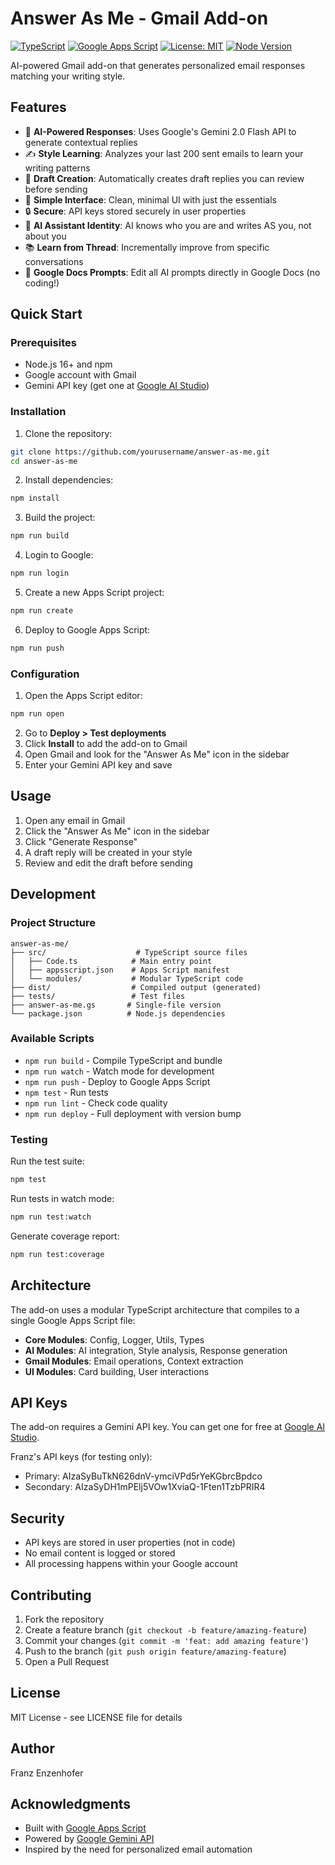 # Answer As Me - Gmail Add-on

[![TypeScript](https://img.shields.io/badge/TypeScript-5.9-blue)](https://www.typescriptlang.org/)
[![Google Apps Script](https://img.shields.io/badge/Google%20Apps%20Script-Ready-green)](https://developers.google.com/apps-script)
[![License: MIT](https://img.shields.io/badge/License-MIT-yellow.svg)](https://opensource.org/licenses/MIT)
[![Node Version](https://img.shields.io/badge/node-%3E%3D18.0.0-brightgreen)](https://nodejs.org)

AI-powered Gmail add-on that generates personalized email responses matching your writing style.

## Features

- 🤖 **AI-Powered Responses**: Uses Google's Gemini 2.0 Flash API to generate contextual replies
- ✍️ **Style Learning**: Analyzes your last 200 sent emails to learn your writing patterns
- 📧 **Draft Creation**: Automatically creates draft replies you can review before sending
- 🎯 **Simple Interface**: Clean, minimal UI with just the essentials
- 🔒 **Secure**: API keys stored securely in user properties
- 👤 **AI Assistant Identity**: AI knows who you are and writes AS you, not about you
- 📚 **Learn from Thread**: Incrementally improve from specific conversations
- 📝 **Google Docs Prompts**: Edit all AI prompts directly in Google Docs (no coding!)

## Quick Start

### Prerequisites

- Node.js 16+ and npm
- Google account with Gmail
- Gemini API key (get one at [Google AI Studio](https://makersuite.google.com/app/apikey))

### Installation

1. Clone the repository:
```bash
git clone https://github.com/yourusername/answer-as-me.git
cd answer-as-me
```

2. Install dependencies:
```bash
npm install
```

3. Build the project:
```bash
npm run build
```

4. Login to Google:
```bash
npm run login
```

5. Create a new Apps Script project:
```bash
npm run create
```

6. Deploy to Google Apps Script:
```bash
npm run push
```

### Configuration

1. Open the Apps Script editor:
```bash
npm run open
```

2. Go to **Deploy > Test deployments**
3. Click **Install** to add the add-on to Gmail
4. Open Gmail and look for the "Answer As Me" icon in the sidebar
5. Enter your Gemini API key and save

## Usage

1. Open any email in Gmail
2. Click the "Answer As Me" icon in the sidebar
3. Click "Generate Response"
4. A draft reply will be created in your style
5. Review and edit the draft before sending

## Development

### Project Structure

```
answer-as-me/
├── src/                    # TypeScript source files
│   ├── Code.ts            # Main entry point
│   ├── appsscript.json    # Apps Script manifest
│   └── modules/           # Modular TypeScript code
├── dist/                  # Compiled output (generated)
├── tests/                 # Test files
├── answer-as-me.gs       # Single-file version
└── package.json          # Node.js dependencies
```

### Available Scripts

- `npm run build` - Compile TypeScript and bundle
- `npm run watch` - Watch mode for development
- `npm run push` - Deploy to Google Apps Script
- `npm test` - Run tests
- `npm run lint` - Check code quality
- `npm run deploy` - Full deployment with version bump

### Testing

Run the test suite:
```bash
npm test
```

Run tests in watch mode:
```bash
npm run test:watch
```

Generate coverage report:
```bash
npm run test:coverage
```

## Architecture

The add-on uses a modular TypeScript architecture that compiles to a single Google Apps Script file:

- **Core Modules**: Config, Logger, Utils, Types
- **AI Modules**: AI integration, Style analysis, Response generation
- **Gmail Modules**: Email operations, Context extraction
- **UI Modules**: Card building, User interactions

## API Keys

The add-on requires a Gemini API key. You can get one for free at [Google AI Studio](https://makersuite.google.com/app/apikey).

Franz's API keys (for testing only):
- Primary: AIzaSyBuTkN626dnV-ymciVPd5rYeKGbrcBpdco
- Secondary: AIzaSyDH1mPElj5VOw1XviaQ-1Ften1TzbPRIR4

## Security

- API keys are stored in user properties (not in code)
- No email content is logged or stored
- All processing happens within your Google account

## Contributing

1. Fork the repository
2. Create a feature branch (`git checkout -b feature/amazing-feature`)
3. Commit your changes (`git commit -m 'feat: add amazing feature'`)
4. Push to the branch (`git push origin feature/amazing-feature`)
5. Open a Pull Request

## License

MIT License - see LICENSE file for details

## Author

Franz Enzenhofer

## Acknowledgments

- Built with [Google Apps Script](https://developers.google.com/apps-script)
- Powered by [Google Gemini API](https://ai.google.dev/)
- Inspired by the need for personalized email automation